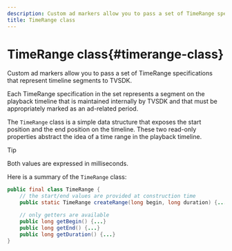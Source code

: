 ```yaml
---
description: Custom ad markers allow you to pass a set of TimeRange specifications that represent timeline segments to TVSDK.
title: TimeRange class
---
```


# TimeRange class{#timerange-class}

Custom ad markers allow you to pass a set of TimeRange specifications that represent timeline segments to TVSDK.

<!--<a id="section_42EB6D62627A424ABA250E3246EFEFC3"></a>-->

Each TimeRange specification in the set represents a segment on the playback timeline that is maintained internally by TVSDK and that must be appropriately marked as an ad-related period.

The `TimeRange` class is a simple data structure that exposes the start position and the end position on the timeline. These two read-only properties abstract the idea of a time range in the playback timeline. 

>[!TIP]
>
>Both values are expressed in milliseconds.

Here is a summary of the `TimeRange` class: 

```java
public final class TimeRange {
    // the start/end values are provided at construction time
    public static TimeRange createRange(long begin, long duration) {...} 

    // only getters are available
    public long getBegin() {...} 
    public long getEnd() {...} 
    public long getDuration() {...}
}
```

